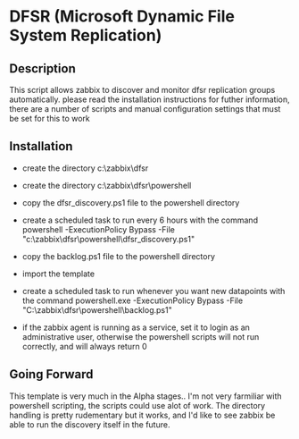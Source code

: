 # DFSR (Microsoft Dynamic File System Replication)
## Description
This script allows zabbix to discover and monitor dfsr replication groups automatically. please read the installation instructions 
for futher information, there are a number of scripts and manual configuration settings that must be set for this to work

## Installation
                                                              
* create the directory c:\zabbix\dfsr
                                                             
* create the directory c:\zabbix\dfsr\powershell               

* copy the dfsr_discovery.ps1 file to the powershell directory 

* create a scheduled task to run every 6 hours with the command
  powershell -ExecutionPolicy Bypass -File "c:\zabbix\dfsr\powershell\dfsr_discovery.ps1"

* copy the backlog.ps1 file to the powershell directory

* import the template

* create a scheduled task to run whenever you want new datapoints with the command
  powershell.exe -ExecutionPolicy Bypass -File "C:\zabbix\dfsr\powershell\backlog.ps1"

* if the zabbix agent is running as a service, set it to login as an administrative user, otherwise the powershell
   scripts will not run correctly, and will always return 0


## Going Forward

This template is very much in the Alpha stages.. I'm not very farmiliar with powershell scripting,
the scripts could use alot of work. The directory handling is pretty rudementary but it works, and I'd like to see
zabbix be able to run the discovery itself in the future.



